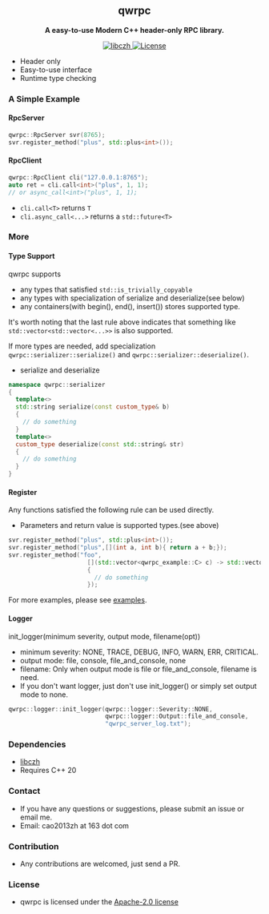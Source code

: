 <h2 align="center">
qwrpc
</h2> 

<p align="center">
<strong>A easy-to-use Modern C++ header-only RPC library.</strong>
</p>

<p align="center">
  <a href="https://github.com/caozhanhao/libczh" >
    <img src="https://img.shields.io/static/v1?label=libczh&message=czh&color=blue&style=flat-square" alt="libczh" />  
  </a>
  <a href="LICENSE" >
    <img src="https://img.shields.io/github/license/caozhanhao/qwrpc?label=License&style=flat-square&color=yellow" alt="License" />  
  </a>
</p>

- Header only
- Easy-to-use interface
- Runtime type checking

### A Simple Example

#### RpcServer

```c++
qwrpc::RpcServer svr(8765);
svr.register_method("plus", std::plus<int>());
```

#### RpcClient

```c++
qwrpc::RpcClient cli("127.0.0.1:8765");
auto ret = cli.call<int>("plus", 1, 1);
// or async_call<int>("plus", 1, 1);
```

- `cli.call<T>` returns `T`
- `cli.async_call<...>` returns a `std::future<T>`

### More

#### Type Support

qwrpc supports

- any types that satisfied `std::is_trivially_copyable`
- any types with specialization of serialize and deserialize(see below)
- any containers(with begin(), end(), insert()) stores supported type.

It's worth noting that the last rule above indicates that something like `std::vector<std::vector<...>>` is also
supported.

If more types are needed, add specialization `qwrpc::serializer::serialize()` and `qwrpc::serializer::deserialize()`.

- serialize and deserialize

```c++
namespace qwrpc::serializer
{
  template<>
  std::string serialize(const custom_type& b)
  {
    // do something
  }
  template<>
  custom_type deserialize(const std::string& str)
  {
    // do something
  }
}
```

#### Register

Any functions satisfied the following rule can be used directly.

- Parameters and return value is supported types.(see above)

```c++
svr.register_method("plus", std::plus<int>());
svr.register_method("plus",[](int a, int b){ return a + b;});
svr.register_method("foo",
                      [](std::vector<qwrpc_example::C> c) -> std::vector<std::vector<qwrpc_example::D>>
                      {
                        // do something
                      });
```

For more examples, please see [examples](examples/).

#### Logger

init_logger(minimum severity, output mode, filename(opt))
- minimum severity: NONE, TRACE, DEBUG, INFO, WARN, ERR, CRITICAL.
- output mode: file, console, file_and_console, none
- filename: Only when output mode is file or file_and_console, filename is need.
- If you don't want logger, just don't use init_logger() or simply set output mode to none.

```c++
qwrpc::logger::init_logger(qwrpc::logger::Severity::NONE,
                           qwrpc::logger::Output::file_and_console,
                           "qwrpc_server_log.txt");
```

### Dependencies

- [libczh](https://github.com/caozhanhao/libczh)
- Requires C++ 20

### Contact

- If you have any questions or suggestions, please submit an issue or email me.
- Email: cao2013zh at 163 dot com

### Contribution

- Any contributions are welcomed, just send a PR.

### License

- qwrpc is licensed under the [Apache-2.0 license](LICENSE)
